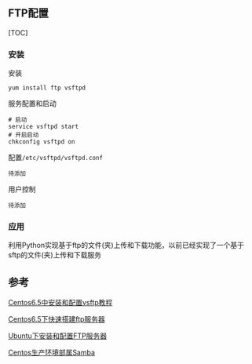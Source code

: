 ## FTP配置

[TOC]

### 安装

安装

```shell
yum install ftp vsftpd
```

服务配置和启动

```shell
# 启动
service vsftpd start
# 开启启动
chkconfig vsftpd on
```

配置`/etc/vsftpd/vsftpd.conf`

```
待添加
```

用户控制

```
待添加
```

### 应用

利用Python实现基于ftp的文件(夹)上传和下载功能，以前已经实现了一个基于sftp的文件(夹)上传和下载服务



## 参考

[Centos6.5中安装和配置vsftp教程](http://www.jb51.net/article/47795.htm)

[Centos6.5下快速搭建ftp服务器](http://www.linuxidc.com/Linux/2015-10/123848.htm)

[Ubuntu下安装和配置FTP服务器](https://linux.cn/article-8312-1.html)

[Centos生产环境部属Samba](http://www.toutiao.com/i6350479559573373442/)

